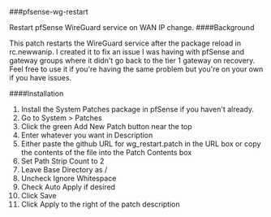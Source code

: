 ###pfsense-wg-restart

Restart pfSense WireGuard service on WAN IP change.
####Background

This patch restarts the WireGuard service after the package reload in rc.newwanip. I created it to fix an issue I was having with pfSense and gateway groups where it didn't go back to the tier 1 gateway on recovery. Feel free to use it if you're having the same problem but you're on your own if you have issues.

####Installation

1. Install the System Patches package in pfSense if you haven't already.
1. Go to System > Patches
1. Click the green Add New Patch button near the top
1. Enter whatever you want in Description
1. Either paste the github URL for wg_restart.patch in the URL box or copy the contents of the file into the Patch Contents box
1. Set Path Strip Count to 2
1. Leave Base Directory as /
1. Uncheck Ignore Whitespace
1. Check Auto Apply if desired
1. Click Save
1. Click Apply to the right of the patch description
